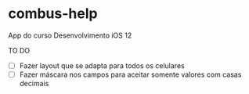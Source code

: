 # combus-help
App do curso Desenvolvimento iOS 12

TO DO

- [ ] Fazer layout que se adapta para todos os celulares
- [ ] Fazer máscara nos campos para aceitar somente valores com casas decimais
